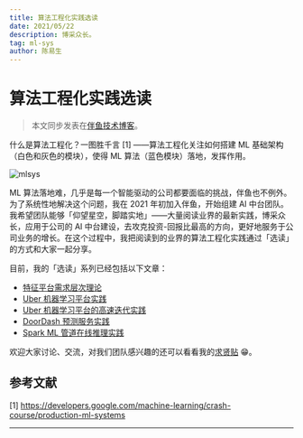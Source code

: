 ```yaml
---
title: 算法工程化实践选读
date: 2021/05/22
description: 博采众长。
tag: ml-sys
author: 陈易生
---
```


# 算法工程化实践选读

> 本文同步发表在[伴鱼技术博客](https://tech.ipalfish.com/blog/2021/05/31/mlsys-we-love/)。

什么是算法工程化？一图胜千言 [1] ——算法工程化关注如何搭建 ML 基础架构（白色和灰色的模块），使得 ML 算法（蓝色模块）落地，发挥作用。

![mlsys](/images/mlsys-we-love/mlsys.svg)

ML 算法落地难，几乎是每一个智能驱动的公司都要面临的挑战，伴鱼也不例外。为了系统性地解决这个问题，我在 2021 年初加入伴鱼，开始组建 AI 中台团队。我希望团队能够「仰望星空，脚踏实地」——大量阅读业界的最新实践，博采众长，应用于公司的 AI 中台建设，去攻克投资-回报比最高的方向，更好地服务于公司业务的增长。在这个过程中，我把阅读到的业界的算法工程化实践通过「选读」的方式和大家一起分享。

目前，我的「选读」系列已经包括以下文章：

- [特征平台需求层次理论](/posts/feature-stores-a-hierarchy-of-needs)
- [Uber 机器学习平台实践](/posts/uber-michelangelo-overview)
- [Uber 机器学习平台的高速迭代实践](/posts/uber-michelangelo-pyml)
- [DoorDash 预测服务实践](/posts/doordash-prediction-service)
- [Spark ML 管道在线推理实践](/posts/serving-sparkml-pipelines)

欢迎大家讨论、交流，对我们团队感兴趣的还可以看看我的[求贤贴](/posts/join-us) 😁。

## 参考文献

[1] https://developers.google.com/machine-learning/crash-course/production-ml-systems

---
